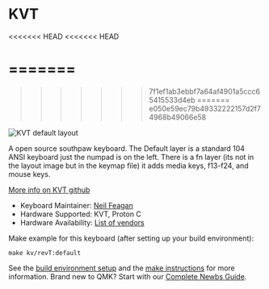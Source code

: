 # KVT
<<<<<<< HEAD
<<<<<<< HEAD

=======
===
>>>>>>> 7f1ef1ab3ebbf7a64af4901a5ccc65415533d4eb
=======
>>>>>>> e050e59ec79b49332222157d2f74968b49066e58

![KVT default layout](https://i.imgur.com/nPwxzdU.jpg)

A open source southpaw keyboard. The Default layer is a standard 104 ANSI keyboard just the numpad is on the left.
There is a fn layer (its not in the layout image but in the keymap file) it adds media keys, f13-f24, and mouse keys.

[More info on KVT github](https://github.com/Hybrid65/KVT)

* Keyboard Maintainer: [Neil Feagan](https://github.com/Hybrid65)
* Hardware Supported: KVT, Proton C
* Hardware Availability: [List of vendors](https://qmk.fm/proton-c)

Make example for this keyboard (after setting up your build environment):

    make kv/revT:default

See the [build environment setup](https://docs.qmk.fm/#/getting_started_build_tools) and the [make instructions](https://docs.qmk.fm/#/getting_started_make_guide) for more information. Brand new to QMK? Start with our [Complete Newbs Guide](https://docs.qmk.fm/#/newbs).
